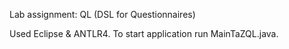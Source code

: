 Lab assignment: QL (DSL for Questionnaires)

Used Eclipse & ANTLR4.
To start application run MainTaZQL.java.
